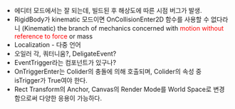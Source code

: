 - 에디터 모드에서는 잘 되는데, 빌드된 후 해상도에 따른 시점 버그가 발생. 
- RigidBody가 kinematic 모드이면 OnCollisionEnter2D 함수를 사용할 수 없다라니
	(Kinematic) the branch of mechanics concerned with <font color="#ff0000">motion without reference to force</font> or mass
- Localization - 다중 언어
- 오일러 각, 쿼터니움?, DeligateEvent?
- EventTrigger라는 컴포넌트가 있구나?
- OnTriggerEnter는 Colider의 충돌에 의해 호출되며, Colider의 속성 중 isTrigger가 True여야 한다.
- Rect Transform의 Anchor, Canvas의 Render Mode를 World Space로 변경함으로써 다양한 응용이 가능하다.